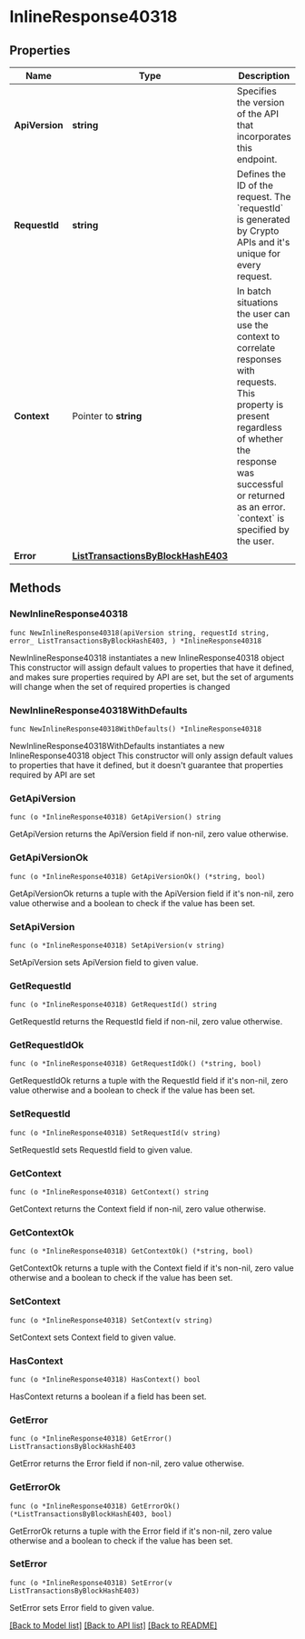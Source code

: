 # InlineResponse40318

## Properties

Name | Type | Description | Notes
------------ | ------------- | ------------- | -------------
**ApiVersion** | **string** | Specifies the version of the API that incorporates this endpoint. | 
**RequestId** | **string** | Defines the ID of the request. The &#x60;requestId&#x60; is generated by Crypto APIs and it&#39;s unique for every request. | 
**Context** | Pointer to **string** | In batch situations the user can use the context to correlate responses with requests. This property is present regardless of whether the response was successful or returned as an error. &#x60;context&#x60; is specified by the user. | [optional] 
**Error** | [**ListTransactionsByBlockHashE403**](ListTransactionsByBlockHashE403.md) |  | 

## Methods

### NewInlineResponse40318

`func NewInlineResponse40318(apiVersion string, requestId string, error_ ListTransactionsByBlockHashE403, ) *InlineResponse40318`

NewInlineResponse40318 instantiates a new InlineResponse40318 object
This constructor will assign default values to properties that have it defined,
and makes sure properties required by API are set, but the set of arguments
will change when the set of required properties is changed

### NewInlineResponse40318WithDefaults

`func NewInlineResponse40318WithDefaults() *InlineResponse40318`

NewInlineResponse40318WithDefaults instantiates a new InlineResponse40318 object
This constructor will only assign default values to properties that have it defined,
but it doesn't guarantee that properties required by API are set

### GetApiVersion

`func (o *InlineResponse40318) GetApiVersion() string`

GetApiVersion returns the ApiVersion field if non-nil, zero value otherwise.

### GetApiVersionOk

`func (o *InlineResponse40318) GetApiVersionOk() (*string, bool)`

GetApiVersionOk returns a tuple with the ApiVersion field if it's non-nil, zero value otherwise
and a boolean to check if the value has been set.

### SetApiVersion

`func (o *InlineResponse40318) SetApiVersion(v string)`

SetApiVersion sets ApiVersion field to given value.


### GetRequestId

`func (o *InlineResponse40318) GetRequestId() string`

GetRequestId returns the RequestId field if non-nil, zero value otherwise.

### GetRequestIdOk

`func (o *InlineResponse40318) GetRequestIdOk() (*string, bool)`

GetRequestIdOk returns a tuple with the RequestId field if it's non-nil, zero value otherwise
and a boolean to check if the value has been set.

### SetRequestId

`func (o *InlineResponse40318) SetRequestId(v string)`

SetRequestId sets RequestId field to given value.


### GetContext

`func (o *InlineResponse40318) GetContext() string`

GetContext returns the Context field if non-nil, zero value otherwise.

### GetContextOk

`func (o *InlineResponse40318) GetContextOk() (*string, bool)`

GetContextOk returns a tuple with the Context field if it's non-nil, zero value otherwise
and a boolean to check if the value has been set.

### SetContext

`func (o *InlineResponse40318) SetContext(v string)`

SetContext sets Context field to given value.

### HasContext

`func (o *InlineResponse40318) HasContext() bool`

HasContext returns a boolean if a field has been set.

### GetError

`func (o *InlineResponse40318) GetError() ListTransactionsByBlockHashE403`

GetError returns the Error field if non-nil, zero value otherwise.

### GetErrorOk

`func (o *InlineResponse40318) GetErrorOk() (*ListTransactionsByBlockHashE403, bool)`

GetErrorOk returns a tuple with the Error field if it's non-nil, zero value otherwise
and a boolean to check if the value has been set.

### SetError

`func (o *InlineResponse40318) SetError(v ListTransactionsByBlockHashE403)`

SetError sets Error field to given value.



[[Back to Model list]](../README.md#documentation-for-models) [[Back to API list]](../README.md#documentation-for-api-endpoints) [[Back to README]](../README.md)



